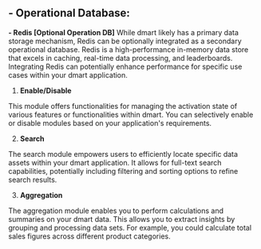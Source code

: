 ## - Operational Database:

**- Redis [Optional Operation DB]**
While dmart likely has a primary data storage mechanism, Redis can be optionally integrated as a secondary operational database. Redis is a high-performance in-memory data store that excels in caching, real-time data processing, and leaderboards. Integrating Redis can potentially enhance performance for specific use cases within your dmart application.

1.  **Enable/Disable**

This module offers functionalities for managing the activation state of various features or functionalities within dmart. You can selectively enable or disable modules based on your application's requirements.

2.  **Search**

The search module empowers users to efficiently locate specific data assets within your dmart application. It allows for full-text search capabilities, potentially including filtering and sorting options to refine search results.

3.  **Aggregation**

The aggregation module enables you to perform calculations and summaries on your dmart data. This allows you to extract insights by grouping and processing data sets. For example, you could calculate total sales figures across different product categories.
